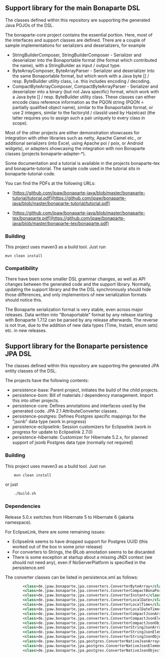 ## Support library for the main Bonaparte DSL

The classes defined within this repository are supporting the generated Java POJOs of the DSL.

The bonaparte-core project contains the essential portion. Here, most of the interfaces and support classes are defined.
There are a couple of sample implementations for serializers and deserializers, for example

* StringBuilderComposer, StringBuilderComposer - Serializer and deserializer into the Bonaportable format (the format which contributed the name), with a StringBuilder as input / output type.
* ByteArrayComposer, ByteArrayParser - Serializer and deserializer into the same Bonaportable format, but which work with a Java byte [] / resp. ByteBuilder utility class, i.e. this includes encoding / decoding.
* CompactByteArrayComposer, CompactByteArrayParser - Serializer and deserializer into a binary (but not Java specific) format, which work with a Java byte [] / resp. ByteBuilder utility class. These classes can either encode class reference information as the PQON string (PQON = partially qualified object name), similar to the Bonaportable format, or use 2 integers, similar to the factoryId / classId used by Hazelcast (the latter requires you to assign such a pair uniquely to every class in scope).

Most of the other projects are either demonstration showcases for integration with other libraries such as netty, Apache Camel etc., or additional serializers (into Excel, using Apache poi / poix, or Android widgets), or adapters showcasing the integration with non Bonaparte classes (projects bonaparte-adapter-*).

Some documentation and a tutorial is available in the projects bonaparte-tex and bonaparte-tutorial. The sample code used in the tutorial sits in bonaparte-tutorial-code.

You can find the PDFs at the following URLs:

* [https://github.com/jpaw/bonaparte-java/blob/master/bonaparte-tutorial/tutorial.pdf](https://github.com/jpaw/bonaparte-java/blob/master/bonaparte-tutorial/tutorial.pdf)

* [https://github.com/jpaw/bonaparte-java/blob/master/bonaparte-tex/bonaparte.pdf](https://github.com/jpaw/bonaparte-java/blob/master/bonaparte-tex/bonaparte.pdf)

### Building

This project uses maven3 as a build tool. Just run

    mvn clean install

### Compatibility

There have been some smaller DSL grammar changes, as well as API changes between the generated code and the support library. Normally, updating the support library and the the DSL synchronously should hide those differences, and only implementors of new serialization formats should notice this.

The Bonaparte serialization format is very stable, even across major releases.
Data written into "Bonaportable" format by any release starting with Bonaparte 1.7.12 can be parsed by any release afterwards.
The reverse is not true, due to the addition of new data types (Time, Instant, enum sets) etc. in new releases.

## Support library for the Bonaparte persistence JPA DSL

The classes defined within this repository are supporting the generated JPA entity classes of the DSL.

The projects have the following contents:
  * persistence-base:           Parent project, initiates the build of the child projects.
  * persistence-bom:            Bill of materials / dependency management. Import this into other projects.
  * persistence-core:           Defines annotations and interfaces used by the generated code. JPA 2.1 AttributeConverter classes.
  * persistence-postgres:       Defines Postgres specific mappings for the "jsonb" data type (work in progress)
  * persistence-eclipselink:    Session customizers for Eclipselink (work in progress for update to Eclipselink 2.7.0)
  * persistence-hibernate:      Customizer for Hibernate 5.2.x, for planned support of jsonb Postgres data type (normally not required)

### Building

This project uses maven3 as a build tool. Just run

```sh
    mvn clean install
```

or just
```sh
    ./build.sh
```

### Dependencies

Release 5.0.x switches from Hibernate 5 to Hibernate 6 (jakarta namespace).

For EclipseLink, there are some remaining issues:
* Eclipselink seems to have dropped support for Postgres UUID (this worked out of the box in some prior release)
* For converters to Strings, the @Lob annotation seems to be discarded
* There is some exception at startup about a missing JNDI context (we should not need any), even if NoServerPlatform is specified in the persistence.xml

The converter classes can be listed in persistence.xml as follows:
```xml
        <class>de.jpaw.bonaparte.jpa.converters.ConverterByteArray</class>
        <class>de.jpaw.bonaparte.jpa.converters.ConverterCompactBonaPortable</class>
        <class>de.jpaw.bonaparte.jpa.converters.ConverterInstant</class>
        <class>de.jpaw.bonaparte.jpa.converters.ConverterLocalDate</class>
        <class>de.jpaw.bonaparte.jpa.converters.ConverterLocalTime</class>
        <class>de.jpaw.bonaparte.jpa.converters.ConverterLocalDateTime</class>
        <class>de.jpaw.bonaparte.jpa.converters.ConverterCompactJsonArray</class>
        <class>de.jpaw.bonaparte.jpa.converters.ConverterCompactJsonElement</class>
        <class>de.jpaw.bonaparte.jpa.converters.ConverterCompactJsonObject</class>
        <class>de.jpaw.bonaparte.jpa.converters.ConverterStringJsonArray</class>
        <class>de.jpaw.bonaparte.jpa.converters.ConverterStringJsonElement</class>
        <class>de.jpaw.bonaparte.jpa.converters.ConverterStringJsonObject</class>
        <class>de.jpaw.bonaparte.jpa.postgres.ConverterNativeJsonArray</class>
        <class>de.jpaw.bonaparte.jpa.postgres.ConverterNativeJsonElement</class>
        <class>de.jpaw.bonaparte.jpa.postgres.ConverterNativeJsonObject</class>
```

